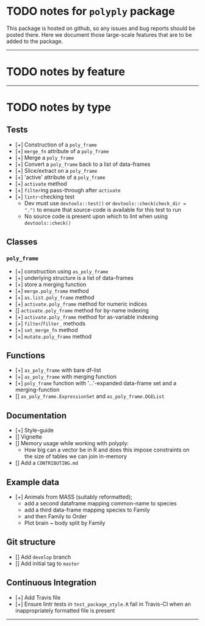# TODO notes for `polyply` package

This package is hosted on github, so any issues and bug reports should be
posted there. Here we document those large-scale features that are to be added
to the package.

----

# TODO notes by feature

----

# TODO notes by type

## Tests

- [+] Construction of a `poly_frame`
- [+] `merge_fn` attribute of a `poly_frame`
- [+] Merge a `poly_frame`
- [+] Convert a `poly_frame` back to a list of data-frames
- [+] Slice/extract on a `poly_frame`
- [+] 'active' attribute of a `poly_frame`
- [+] `activate` method
- [+] `filter`ing pass-through after `activate`
- [+] `lintr`-checking test
    - Dev must use `devtools::test()` or `devtools::check(check_dir = ".")` to
      ensure that source-code is available for this test to run
    - No source code is present upon which to lint when using
      `devtools::check()`

## Classes

### `poly_frame`

- [+] construction using `as_poly_frame`
- [+] underlying structure is a list of data-frames
- [+] store a merging function
- [+] `merge.poly_frame` method
- [+] `as.list.poly_frame` method
- [+] `activate.poly_frame` method for numeric indices
- [] `activate.poly_frame` method for by-name indexing
- [+] `activate.poly_frame` method for as-variable indexing
- [+] `filter`/`filter_` methods
- [+] `set_merge_fn` method
- [+] `mutate.poly_frame` method

## Functions

- [+] `as_poly_frame` with bare df-list
- [+] `as_poly_frame` with merging function
- [+] `poly_frame` function with '...'-expanded data-frame set and a
  merging-function
- [] `as_poly_frame.ExpressionSet` and `as_poly_frame.DGEList`

## Documentation

- [+] Style-guide
- [] Vignette
- [] Memory usage while working with polyply:
    - How big can a vector be in R and does this impose constraints on the size
      of tables we can join in-memory
- [] Add a `CONTRIBUTING.md`

## Example data

- [+] Animals from MASS (suitably reformatted);
    - add a second dataframe mapping common-name to species
    - add a third data-frame mapping species to Family
    - and then Family to Order
    - Plot brain ~ body split by Family

## Git structure

- [] Add `develop` branch
- [] Add initial tag to `master`

## Continuous Integration

- [+] Add Travis file
- [+] Ensure lintr tests in `test_package_style.R` fail in Travis-CI when an
  inappropriately formatted file is present

----
